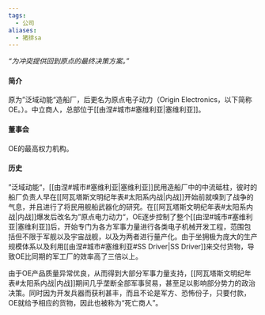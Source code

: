 ```yaml
---
tags:
  - 公司
aliases:
  - 猪排sa
---
```

*“为冲突提供回到原点的最终决策方案。”*

#### 简介
原为”泛域动能“造船厂，后更名为原点电子动力（Origin Electronics，以下简称OE。）。中立商人，总部位于[[由涅#城市#塞维利亚|塞维利亚]]。

#### 董事会
OE的最高权力机构。

#### 历史
”泛域动能“，[[由涅#城市#塞维利亚|塞维利亚]]民用造船厂中的中流砥柱，彼时的船厂负责人早在[[阿瓦塔斯文明纪年表#太阳系内战|内战]]开始前就嗅到了战争的气息，并且进行了将民用舰船武器化的研究。在[[阿瓦塔斯文明纪年表#太阳系内战|内战]]爆发后改名为”原点电力动力“，OE逐步控制了整个[[由涅#城市#塞维利亚|塞维利亚]]后，开始专门为各方军事力量进行各类电子机械开发工程，范围包括但不限于军舰以及宇宙战舰，以及为两者进行量产化。由于坐拥极为庞大的生产规模体系以及利用[[由涅#城市#塞维利亚#SS Driver|SS Driver]]来交付货物，导致OE比同期的军工厂的效率高了三倍以上。

由于OE产品质量异常优良，从而得到大部分军事力量支持，[[阿瓦塔斯文明纪年表#太阳系内战|内战]]期间几乎垄断全部军事贸易，甚至足以影响部分势力的政治决策。同时因为开发兵器而获利甚丰，而且不论是军方、恐怖份子，只要付款，OE就给予相应的货物，因此也被称为“死亡商人”。